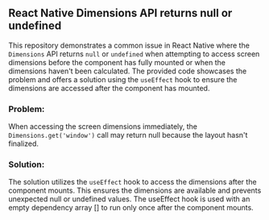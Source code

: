 ## React Native Dimensions API returns null or undefined

This repository demonstrates a common issue in React Native where the `Dimensions` API returns `null` or `undefined` when attempting to access screen dimensions before the component has fully mounted or when the dimensions haven't been calculated. The provided code showcases the problem and offers a solution using the `useEffect` hook to ensure the dimensions are accessed after the component has mounted.

### Problem:

When accessing the screen dimensions immediately, the `Dimensions.get('window')` call may return null because the layout hasn't finalized. 

### Solution:

The solution utilizes the `useEffect` hook to access the dimensions after the component mounts. This ensures the dimensions are available and prevents unexpected null or undefined values.  The useEffect hook is used with an empty dependency array [] to run only once after the component mounts.